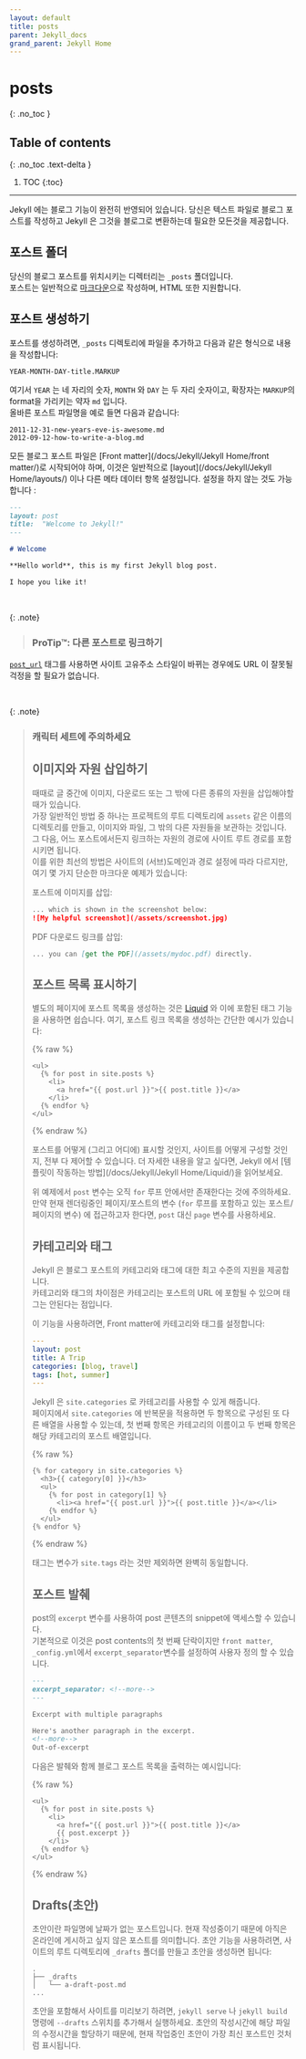 ```yaml
---
layout: default
title: posts
parent: Jekyll_docs
grand_parent: Jekyll Home
---
```


# posts
{: .no_toc  }

## Table of contents
{: .no_toc .text-delta }

1. TOC
{:toc}

---
<!--
Blogging is baked into Jekyll. You write blog posts as text files and Jekyll
provides everything you need to turn it into a blog.
-->
Jekyll 에는 블로그 기능이 완전히 반영되어 있습니다. 당신은 텍스트 파일로 블로그
포스트를 작성하고 Jekyll 은 그것을 블로그로 변환하는데 필요한 모든것을 제공합니다.

<!--
## The Posts Folder
-->
## 포스트 폴더

<!--
The `_posts` folder is where your blog posts live. You typically write posts
in [Markdown](https://daringfireball.net/projects/markdown/), HTML is
also supported.
-->
당신의 블로그 포스트를 위치시키는 디렉터리는 `_posts` 폴더입니다.    
포스트는 일반적으로
[마크다운](https://daringfireball.net/projects/markdown/)으로 작성하며, HTML
또한 지원합니다.

<!--
## Creating Posts
-->
## 포스트 생성하기

<!--
To create a post, add a file to your `_posts` directory with the following
format:
-->
포스트를 생성하려면, `_posts` 디렉토리에 파일을 추가하고 다음과 같은
형식으로 내용을 작성합니다:

```
YEAR-MONTH-DAY-title.MARKUP
```

<!--
Where `YEAR` is a four-digit number, `MONTH` and `DAY` are both two-digit
numbers, and `MARKUP` is the file extension representing the format used in the
file. For example, the following are examples of valid post filenames:
-->
여기서 `YEAR` 는 네 자리의 숫자, `MONTH` 와 `DAY` 는 두 자리 숫자이고, 확장자는 `MARKUP`의 format을 가리키는 약자 `md` 입니다.   
올바른 포스트 파일명을
예로 들면 다음과 같습니다:

```
2011-12-31-new-years-eve-is-awesome.md
2012-09-12-how-to-write-a-blog.md
```

<!--
All blog post files must begin with [front matter](/docs/Jekyll/Jekyll Home/front matter/) which is
typically used to set a [layout](/docs/Jekyll/Jekyll Home/layouts/) or other meta data. For a simple
example this can just be empty:
-->
모든 블로그 포스트 파일은 [Front matter](/docs/Jekyll/Jekyll Home/front matter/)로 시작되어야 하며, 이것은
일반적으로 [layout](/docs/Jekyll/Jekyll Home/layouts/) 이나 다른 메타 데이터 항목 설정입니다. 설정을 하지 않는 것도 가능합니다 :

```markdown
---
layout: post
title:  "Welcome to Jekyll!"
---

# Welcome

**Hello world**, this is my first Jekyll blog post.

I hope you like it!
```
<br>

{: .note}
> <h3>ProTip™: 다른 포스트로 링크하기</h3>
  <code><a href="/docs/Jekyll/Jekyll Home/Jekyll_docs/tags/#linking-to-posts">post_url</a></code> 태그를 사용하면
    사이트 고유주소 스타일이 바뀌는 경우에도 URL 이 잘못될 걱정을 할 필요가
    없습니다.    

<br>

{: .note}
> <!-- <h5>Be aware of character sets</h5> -->
> <h3>캐릭터 세트에 주의하세요</h3>
> <!--
    Content processors can modify certain characters to make them look nicer.
    For example, the <code>smart</code> extension in Redcarpet converts standard,
    ASCII quotation characters to curly, Unicode ones. In order for the browser
    to display those characters properly, define the charset meta value by
    including <code>&lt;meta charset=&quot;utf-8&quot;&gt;</code> in the
    <code>&lt;head&gt;</code> of your layout.
  -->
컨텐츠 처리기는 특정 문자들을 변경할 수 있어서 결과물을 더 좋게 보이게
합니다. <br>예를 들어, Redcarpet 변환 기본방식의 <code>smart</code> 확장기능은
ASCII 인용 부호를 유니코드 문자로 바꿉니다. 따라서, 이러한 문자들이
브라우저에 올바르게 표시되게 하려면, 레이아웃 파일의 <code>&lt;head&gt;</code>
에 <code>&lt;meta charset=&quot;utf-8&quot;&gt;</code> 라고 입력하여 캐릭터
세트 메타 정보를 정의해야 합니다.


<!--
## Including images and resources
-->
## 이미지와 자원 삽입하기

<!--
At some point, you'll want to include images, downloads, or other
digital assets along with your text content. One common solution is to create
a folder in the root of the project directory called something like `assets`,
into which any images, files or other resources are placed. Then, from within
any post, they can be linked to using the site’s root as the path for the asset
to include. The best way to do this depends on the way your site’s (sub)domain
and path are configured, but here are some simple examples in Markdown:
-->
때때로 글 중간에 이미지, 다운로드 또는 그 밖에 다른 종류의 자원을
삽입해야할 때가 있습니다.    
가장 일반적인 방법 중 하나는
프로젝트의 루트 디렉토리에 `assets` 같은 이름의 디렉토리를 만들고,
이미지와 파일, 그 밖의 다른 자원들을 보관하는 것입니다.    
그 다음, 어느
포스트에서든지 링크하는 자원의 경로에 사이트 루트 경로를
포함시키면 됩니다.    
이를 위한 최선의 방법은 사이트의 (서브)도메인과
경로 설정에 따라 다르지만, 여기 몇 가지 단순한 마크다운 예제가 있습니다:

<!--
Including an image asset in a post:
-->
포스트에 이미지를 삽입:

```markdown
... which is shown in the screenshot below:
![My helpful screenshot](/assets/screenshot.jpg)
```

<!--
Linking to a PDF for readers to download:
-->
PDF 다운로드 링크를 삽입:

```markdown
... you can [get the PDF](/assets/mydoc.pdf) directly.
```

<!--
## Displaying an index of posts
-->
## 포스트 목록 표시하기

<!--
Creating an index of posts on another page should be easy thanks to
[Liquid](https://docs.shopify.com/themes/liquid/basics) and its tags. Here’s a
simple example of how to create a list of links to your blog posts:
-->
별도의 페이지에 포스트 목록을 생성하는 것은
[Liquid](https://shopify.github.io/liquid/) 와 이에 포함된 태그 기능을 사용하면 쉽습니다. 여기,
포스트 링크 목록을 생성하는 간단한 예시가 있습니다:

{% raw %}
```liquid
<ul>
  {% for post in site.posts %}
    <li>
      <a href="{{ post.url }}">{{ post.title }}</a>
    </li>
  {% endfor %}
</ul>
```
{% endraw %}

<!--
You have full control over how (and where) you display your posts,
and how you structure your site. You should read more about [how templates
work](/docs/templates/) with Jekyll if you want to know more.
-->
포스트를 어떻게 (그리고 어디에) 표시할 것인지, 사이트를 어떻게 구성할 것인지,
전부 다 제어할 수 있습니다. 더 자세한 내용을 알고 싶다면, Jekyll 에서 [템플릿이
작동하는 방법](/docs/Jekyll/Jekyll Home/Liquid/)을 읽어보세요.

<!--
Note that the `post` variable only exists inside the `for` loop above. If
you wish to access the currently-rendering page/posts's variables (the
variables of the post/page that has the `for` loop in it), use the `page`
variable instead.
-->
위 예제에서 `post` 변수는 오직 `for` 루프 안에서만 존재한다는 것에 주의하세요.
만약 현재 렌더링중인 페이지/포스트의 변수 (`for` 루프를 포함하고 있는
포스트/페이지의 변수) 에 접근하고자 한다면, `post` 대신 `page` 변수를
사용하세요.

<!--
## Categories and Tags
-->
## 카테고리와 태그

<!--
Jekyll has first class support for categories and tags in blog posts. The difference
between categories and tags is a category can be part of the URL for a post
whereas a tag cannot.
-->
Jekyll 은 블로그 포스트의 카테고리와 태그에 대한 최고 수준의 지원을 제공합니다.   
카테고리와
태그의 차이점은 카테고리는 포스트의 URL 에 포함될 수 있으며
태그는 안된다는 점입니다.
<!--
To use these, first set your categories and tags in front matter:
-->
이 기능을 사용하려면, Front matter에 카테고리와 태그를 설정합니다:

```yaml
---
layout: post
title: A Trip
categories: [blog, travel]
tags: [hot, summer]
---
```

<!--
Jekyll makes the categories available to us at `site.categories`. Iterating over
`site.categories` on a page gives us another array with two items, the first
item is the name of the category and the second item is an array of posts in that
category.
-->
Jekyll 은 `site.categories` 로 카테고리를 사용할 수 있게 해줍니다.    
페이지에서
`site.categories` 에 반복문을 적용하면 두 항목으로 구성된 또 다른 배열을 사용할 수 있는데,
첫 번째 항목은 카테고리의 이름이고 두 번째 항목은 해당 카테고리의 포스트
배열입니다.

{% raw %}
```liquid
{% for category in site.categories %}
  <h3>{{ category[0] }}</h3>
  <ul>
    {% for post in category[1] %}
      <li><a href="{{ post.url }}">{{ post.title }}</a></li>
    {% endfor %}
  </ul>
{% endfor %}
```
{% endraw %}

<!--
For tags it's exactly the same except the variable is `site.tags`.
-->
태그는 변수가 `site.tags` 라는 것만 제외하면 완벽히 동일합니다.

<!--
## Post excerpts
-->
## 포스트 발췌

<!--
You can access a snippet of a posts's content by using `excerpt` variable on a
post. By default this is the first paragraph of content in the post, however it
can be customized by setting a `excerpt_separator` variable in front matter or
`_config.yml`.
-->
post의 `excerpt` 변수를 사용하여 post 콘텐츠의 snippet에 액세스할 수 있습니다.    
기본적으로 이것은 post contents의 첫 번째 단락이지만 `front matter`, `_config.yml`에서 `excerpt_separator`변수를 설정하여 사용자 정의 할 수 있습니다.

```markdown
---
excerpt_separator: <!--more-->
---

Excerpt with multiple paragraphs

Here's another paragraph in the excerpt.
<!--more-->
Out-of-excerpt
```

<!--
Here's an example of outputting a list of blog posts with an excerpt:
-->
다음은 발췌와 함께 블로그 포스트 목록을 출력하는 예시입니다:

{% raw %}
```liquid
<ul>
  {% for post in site.posts %}
    <li>
      <a href="{{ post.url }}">{{ post.title }}</a>
      {{ post.excerpt }}
    </li>
  {% endfor %}
</ul>
```
{% endraw %}

## Drafts(초안)

<!--
Drafts are posts without a date in the filename. They're posts you're still
working on and don't want to publish yet. To get up and running with drafts,
create a `_drafts` folder in your site's root and create your first draft:
-->
초안이란 파일명에 날짜가 없는 포스트입니다. 현재 작성중이기 때문에 아직은
온라인에 게시하고 싶지 않은 포스트를 의미합니다. 초안 기능을 사용하려면,
사이트의 루트 디렉토리에 `_drafts` 폴더를 만들고 초안을 생성하면 됩니다:


```
.
├── _drafts
│   └── a-draft-post.md
...
```

<!--
To preview your site with drafts, run `jekyll serve` or `jekyll build`
with the `--drafts` switch. Each will be assigned the value modification time
of the draft file for its date, and thus you will see currently edited drafts
as the latest posts.
-->
초안을 포함해서 사이트를 미리보기 하려면, `jekyll serve` 나 `jekyll build`
명령에 `--drafts` 스위치를 추가해서 실행하세요. 초안의 작성시간에
해당 파일의 수정시간을 할당하기 때문에, 현재 작업중인 초안이
가장 최신 포스트인 것처럼 표시됩니다.
